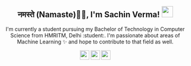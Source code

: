 <h2 align="center">नमस्ते (Namaste)🙏🏻, I'm Sachin Verma! <img src="https://media.giphy.com/media/WUlplcMpOCEmTGBtBW/giphy.gif" width="30"></h2>

<p align="center">I'm currently a student pursuing my Bachelor of Technology in Computer Science from HMRITM, Delhi :student:. I'm passionate about areas of Machine Learning ✨ and hope to contribute to that field as well. 
</p>

<p align="center"><a href="https://www.reddit.com/u/nice_homosapien?utm_medium=android_app&utm_source=share"><img src="https://img.shields.io/badge/twitter-%231DA1F2.svg?&style=for-the-badge&logo=twitter&logoColor=white" height=25></a> <a href="https://www.linkedin.com/in/sachin-verma-/"><img src="https://img.shields.io/badge/linkedin-%230077B5.svg?&style=for-the-badge&logo=linkedin&logoColor=white" height=25></a> <a href="https://www.instagram.com/nice_homosapien/"><img src="https://img.shields.io/badge/instagram-%23E4405F.svg?&style=for-the-badge&logo=instagram&logoColor=white" height=25></a> 
</p>


